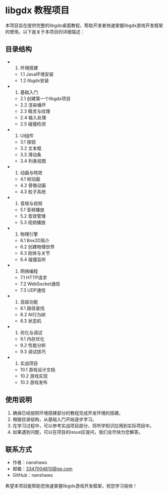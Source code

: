 # libgdx 教程项目

本项目旨在提供完整的libgdx桌面教程，帮助开发者快速掌握libgdx游戏开发框架的使用。以下是关于本项目的详细描述：

## 目录结构

- 1. 环境搭建

  - 1.1 Java环境安装
  - 1.2 libgdx安装

- 1. 基础入门

  - 2.1 创建第一个libgdx项目
  - 2.2 渲染循环
  - 2.3 精灵与纹理
  - 2.4 输入处理
  - 2.5 碰撞检测

- 1. UI组件

  - 3.1 按钮
  - 3.2 文本框
  - 3.3 滑动条
  - 3.4 列表视图

- 1. 动画与特效

  - 4.1 帧动画
  - 4.2 骨骼动画
  - 4.3 粒子系统

- 1. 音频与视频

  - 5.1 音频播放
  - 5.2 音效管理
  - 5.3 视频播放

- 1. 物理引擎

  - 6.1 Box2D简介
  - 6.2 创建物理世界
  - 6.3 刚体与关节
  - 6.4 碰撞监听

- 1. 网络编程

  - 7.1 HTTP请求
  - 7.2 WebSocket通信
  - 7.3 UDP通信

- 1. 高级功能

  - 8.1 路径查找
  - 8.2 AI行为树
  - 8.3 状态机

- 1. 优化与调试

  - 9.1 内存优化
  - 9.2 性能分析
  - 9.3 调试技巧

- 1. 实战项目

  - 10.1 游戏设计文档
  - 10.2 游戏实现
  - 10.3 游戏发布

## 使用说明

1. 确保已经按照环境搭建部分的教程完成开发环境的搭建。
2. 根据目录结构，从基础入门开始逐步学习。
3. 在学习过程中，可以参考实战项目部分，将所学知识应用到实际项目中。
4. 如果遇到问题，可以在项目的issue区提问，我们会尽快为您解答。

## 联系方式

- 作者：nanshaws
- 邮箱：3347004610@qq.com
- GitHub：nanshaws

希望本项目能帮助您快速掌握libgdx游戏开发框架，祝您学习愉快！